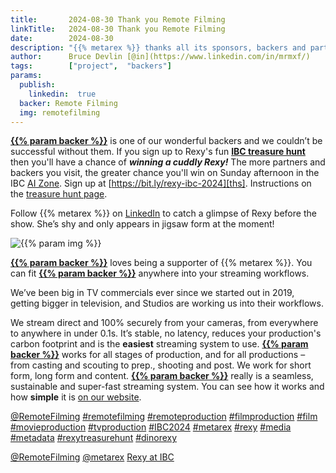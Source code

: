 ```yaml
---
title:       2024-08-30 Thank you Remote Filming
linkTitle:   2024-08-30 Thank you Remote Filming
date:        2024-08-30
description: "{{% metarex %}} thanks all its sponsors, backers and partners"
author:      Bruce Devlin [@in](https://www.linkedin.com/in/mrmxf/)
tags:        ["project",  "backers"]
params:
  publish:
    linkedin:  true
  backer: Remote Filming
  img: remotefilming
---
```


**[{{% param backer %}}][web]** is one of our wonderful backers and we couldn’t
be successful without them. If you sign up to Rexy's fun **[IBC treasure
hunt][ths]** then you'll have a chance of ***winning a cuddly Rexy!*** The more
partners and backers you visit, the greater chance you'll win on Sunday
afternoon in the IBC [AI Zone][rxydraw]. Sign up at
[https://bit.ly/rexy-ibc-2024][ths]. Instructions on the [treasure hunt
page][thp].

Follow {{% metarex %}} on [LinkedIn][limrx] to catch a glimpse of Rexy before
the show. She’s shy and only appears in jigsaw form at the moment!

<img  class="ui centered bordered rounded image" src="featured-{{% param img %}}.png" alt="{{% param img %}}">

**[{{% param backer %}}][web]** loves being a supporter of {{% metarex %}}. You
can fit **[{{% param backer %}}][web]** anywhere into your streaming
workflows.

We’ve been big in TV commercials ever since we started out in 2019, getting
bigger in television, and Studios are working us into their workflows.

We stream direct and 100% securely from your cameras, from everywhere to
anywhere in under 0.1s. It’s stable, no latency, reduces your production's
carbon footprint and is the **easiest** streaming system to use. **[{{% param
backer %}}][web]** works for all stages of production, and for all productions
– from casting and scouting to prep., shooting and post. We work for short
form, long form and content. **[{{% param backer %}}][web]** really is a
seamless, sustainable and super-fast streaming system. You can see how it works
and how **simple** it is [on our website][web].

[@RemoteFilming](https://www.linkedin.com/company/remotefilming/)
[#remotefilming](https://www.linkedin.com/search/results/all/?keywords=%23remotefilming)
[#remoteproduction](https://www.linkedin.com/search/results/all/?keywords=%23remoteproduction)
[#filmproduction](https://www.linkedin.com/search/results/all/?keywords=%23filmproduction)
[#film](https://www.linkedin.com/search/results/all/?keywords=%23film)
[#movieproduction](https://www.linkedin.com/search/results/all/?keywords=%23movieproduction)
[#tvproduction](https://www.linkedin.com/search/results/all/?keywords=%23tvproduction)
[#IBC2024](https://www.linkedin.com/search/results/all/?keywords=%23IBC2024)
[#metarex](https://www.linkedin.com/search/results/all/?keywords=%23metarex)
[#rexy](https://www.linkedin.com/search/results/all/?keywords=%23rexy)
[#media](https://www.linkedin.com/search/results/all/?keywords=%23media)
[#metadata](https://www.linkedin.com/search/results/all/?keywords=%23metadata)
[#rexytreasurehunt](https://www.linkedin.com/search/results/all/?keywords=%23rexytreasurehunt)
[#dinorexy](https://www.linkedin.com/search/results/all/?keywords=%23dinorexy)

<i class="linkedin icon"></i>[@RemoteFilming](https://www.linkedin.com/company/remotefilming/)
<i class="linkedin icon"></i>[@metarex][limrx]
<i class="linkedin icon"></i>[Rexy at IBC][lirxy]

[web]:    http://www.remotefilming.com/
[meet]:   https://www.veneratech.com/ibc2024
[7.D45]:  https://ibc2024.mapyourshow.com/8_0/floorplan/?hallID=C&selectedBooth=7.D45

[limrx]:   https://uk.linkedin.com/company/metarex-media
[lirxy]:   https://www.linkedin.com/search/results/all/?keywords=%23ibc2024%20%23metarex%20%23rexy
[rxydraw]: https://ibc2024.mapyourshow.com/8_0/floorplan/?st=keyword&hallID=J&sv=V-NOVA&selectedBooth=14.AI03
[ths]:     https://bit.ly/rexy-ibc-2024
[thp]:     /project/treasure-hunt/
